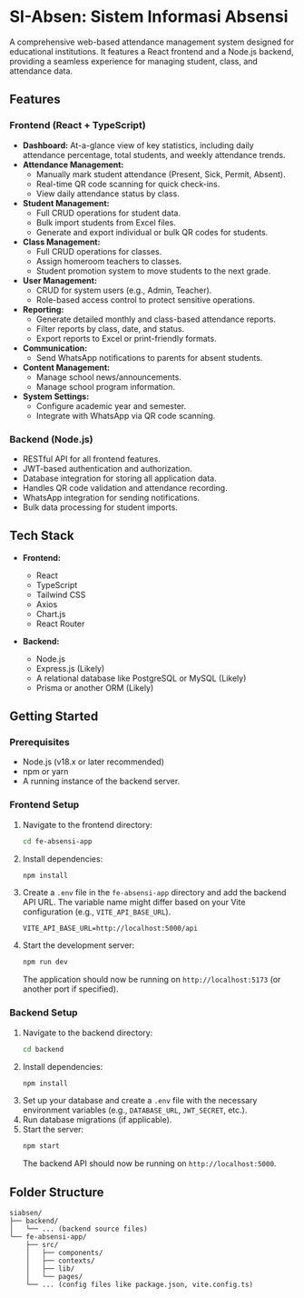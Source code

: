 # SI-Absen: Sistem Informasi Absensi

A comprehensive web-based attendance management system designed for educational institutions. It features a React frontend and a Node.js backend, providing a seamless experience for managing student, class, and attendance data.

## Features

### Frontend (React + TypeScript)

-   **Dashboard:** At-a-glance view of key statistics, including daily attendance percentage, total students, and weekly attendance trends.
-   **Attendance Management:**
    -   Manually mark student attendance (Present, Sick, Permit, Absent).
    -   Real-time QR code scanning for quick check-ins.
    -   View daily attendance status by class.
-   **Student Management:**
    -   Full CRUD operations for student data.
    -   Bulk import students from Excel files.
    -   Generate and export individual or bulk QR codes for students.
-   **Class Management:**
    -   Full CRUD operations for classes.
    -   Assign homeroom teachers to classes.
    -   Student promotion system to move students to the next grade.
-   **User Management:**
    -   CRUD for system users (e.g., Admin, Teacher).
    -   Role-based access control to protect sensitive operations.
-   **Reporting:**
    -   Generate detailed monthly and class-based attendance reports.
    -   Filter reports by class, date, and status.
    -   Export reports to Excel or print-friendly formats.
-   **Communication:**
    -   Send WhatsApp notifications to parents for absent students.
-   **Content Management:**
    -   Manage school news/announcements.
    -   Manage school program information.
-   **System Settings:**
    -   Configure academic year and semester.
    -   Integrate with WhatsApp via QR code scanning.

### Backend (Node.js)

-   RESTful API for all frontend features.
-   JWT-based authentication and authorization.
-   Database integration for storing all application data.
-   Handles QR code validation and attendance recording.
-   WhatsApp integration for sending notifications.
-   Bulk data processing for student imports.

## Tech Stack

-   **Frontend:**
    -   React
    -   TypeScript
    -   Tailwind CSS
    -   Axios
    -   Chart.js
    -   React Router

-   **Backend:**
    -   Node.js
    -   Express.js (Likely)
    -   A relational database like PostgreSQL or MySQL (Likely)
    -   Prisma or another ORM (Likely)

## Getting Started

### Prerequisites

-   Node.js (v18.x or later recommended)
-   npm or yarn
-   A running instance of the backend server.

### Frontend Setup

1.  Navigate to the frontend directory:
    ```sh
    cd fe-absensi-app
    ```
2.  Install dependencies:
    ```sh
    npm install
    ```
3.  Create a `.env` file in the `fe-absensi-app` directory and add the backend API URL. The variable name might differ based on your Vite configuration (e.g., `VITE_API_BASE_URL`).
    ```
    VITE_API_BASE_URL=http://localhost:5000/api
    ```
4.  Start the development server:
    ```sh
    npm run dev
    ```
    The application should now be running on `http://localhost:5173` (or another port if specified).

### Backend Setup

1.  Navigate to the backend directory:
    ```sh
    cd backend
    ```
2.  Install dependencies:
    ```sh
    npm install
    ```
3.  Set up your database and create a `.env` file with the necessary environment variables (e.g., `DATABASE_URL`, `JWT_SECRET`, etc.).
4.  Run database migrations (if applicable).
5.  Start the server:
    ```sh
    npm start
    ```
    The backend API should now be running on `http://localhost:5000`.

## Folder Structure

```
siabsen/
├── backend/
│   └── ... (backend source files)
└── fe-absensi-app/
    ├── src/
    │   ├── components/
    │   ├── contexts/
    │   ├── lib/
    │   └── pages/
    └── ... (config files like package.json, vite.config.ts)
```